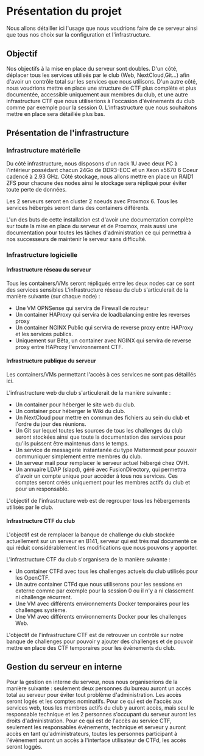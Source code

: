 # Présentation du projet
Nous allons détailler ici l'usage que nous voudrions faire de ce serveur ainsi que tous nos choix sur la configuration et l'infrastructure.

## Objectif

Nos objectifs à la mise en place du serveur sont doubles. D'un côté, déplacer tous les services utilisés par le club (Web, NextCloud,Git...) afin d'avoir un contrôle total sur les services que nous utilisons. D'un autre côté, nous voudrions mettre en place une structure de CTF plus complète et plus documentée, accessible uniquement aux membres du club, et une autre infrastructure CTF que nous utiliserions à l'occasion d'événements du club comme par exemple pour la session 0. L'infrastructure que nous souhaitons mettre en place sera détaillée plus bas.

## Présentation de l'infrastructure

### Infrastructure matérielle
Du côté infrastructure, nous disposons d'un rack 1U avec deux PC à l'intérieur possédant chacun 24Go de DDR3-ECC et un Xeon x5670 6 Coeur cadencé à 2.93 GHz. Côté stockage, nous allons mettre en place un RAID1 ZFS pour chacune des nodes ainsi le stockage sera répliqué pour éviter toute perte de données.

Les 2 serveurs seront en cluster 2 noeuds avec Proxmox 6. Tous les services hébergés seront dans des containers différents.

L'un des buts de cette installation est d'avoir une documentation complète sur toute la mise en place du serveur et de Proxmox, mais aussi une documentation pour toutes les tâches d'administration ce qui permettra à nos successeurs de maintenir le serveur sans difficulté.

### Infrastructure logicielle

#### Infrastructure réseau du serveur
Tous les containers/VMs seront répliqués entre les deux nodes car ce sont des services sensibles
L'infrastructure réseau du club s'articulerait de la manière suivante (sur chaque node) :
- Une VM OPNSense qui servira de Firewall de routeur
- Un container HAProxy qui servira de loadbalancing entre les reverses proxy
- Un container NGINX Public qui servira de reverse proxy entre HAProxy et les services publics.
- Uniquement sur Bêta, un container avec NGINX qui servira de reverse proxy entre HAProxy l'environnement CTF.

#### Infrastructure publique du serveur
Les containers/VMs permettant l'accès à ces services ne sont pas détaillés ici.

L'infrastructure web du club s'articulerait de la manière suivante :
- Un container pour héberger le site web du club.
- Un container pour héberger le Wiki du club.
- Un NextCloud pour mettre en commun des fichiers au sein du club et l'ordre du jour des réunions.
- Un Git sur lequel toutes les sources de tous les challenges du club seront stockées ainsi que toute la documentation des services pour qu'ils puissent être maintenus dans le temps.
- Un service de messagerie instantanée du type Mattermost pour pouvoir communiquer simplement entre membres du club.
- Un serveur mail pour remplacer le serveur actuel hébergé chez OVH.
- Un annuaire LDAP (slapd), géré avec FusionDirectory, qui permettra d'avoir un compte unique pour accéder à tous nos services. Ces comptes seront créés uniquement pour les membres actifs du club et pour un responsable.

L'objectif de l'infrastructure web est de regrouper tous les hébergements utilisés par le club.

#### Infrastructure CTF du club
L'objectif est de remplacer la banque de challenge du club stockée actuellement sur un serveur en B141, serveur qui est très mal documenté ce qui réduit considérablement les modifications que nous pouvons y apporter.

L'infrastructure CTF du club s'organisera de la manière suivante :
- Un container CTFd avec tous les challenges actuels du club utilisés pour les OpenCTF.
- Un autre container CTFd que nous utiliserons pour les sessions en externe comme par exemple pour la session 0 ou il n'y a ni classement ni challenge récurrent.
- Une VM avec différents environnements Docker temporaires pour les challenges système.
- Une VM avec différents environnements Docker pour les challenges Web.

L'objectif de l'infrastructure CTF est de retrouver un contrôle sur notre banque de challenges pour pouvoir y ajouter des challenges et de pouvoir mettre en place des CTF temporaires pour les événements du club.

## Gestion du serveur en interne

Pour la gestion en interne du serveur, nous nous organiserions de la manière suivante : seulement deux personnes du bureau auront un accès total au serveur pour éviter tout problème d'administration. Les accès seront logés et les comptes nominatifs.
Pour ce qui est de l'accès aux services web, tous les membres actifs du club y auront accès, mais seul le responsable technique et les 2 personnes s'occupant du serveur auront les droits d'administration.
Pour ce qui est de l'accès au service CTF, seulement les responsables événements, technique et serveur y auront accès en tant qu'administrateurs, toutes les personnes participant à l'événement auront un accès à l'interface utilisateur de CTFd, les accès seront loggés.